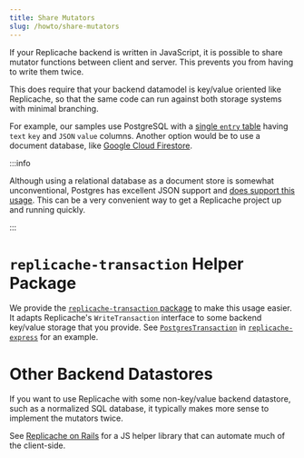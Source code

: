 ```yaml
---
title: Share Mutators
slug: /howto/share-mutators
---
```


If your Replicache backend is written in JavaScript, it is possible to share mutator functions between client and server. This prevents you from having to write them twice.

This does require that your backend datamodel is key/value oriented like Replicache, so that the same code can run against both storage systems with minimal branching.

For example, our samples use PostgreSQL with a [single `entry` table](https://github.com/rocicorp/replicache-express/blob/main/src/backend/schema.ts#L31) having `text` `key` and `JSON` `value` columns. Another option would be to use a document database, like [Google Cloud Firestore](https://firebase.google.com/docs/firestore).

:::info

Although using a relational database as a document store is somewhat unconventional, Postgres has excellent JSON support and [does support this usage](https://www.postgresql.org/docs/current/datatype-json.html). This can be a very convenient way to get a Replicache project up and running quickly.

:::

# `replicache-transaction` Helper Package

We provide the [`replicache-transaction` package](https://www.npmjs.com/package/replicache-transaction) to make this usage easier. It adapts Replicache's `WriteTransaction` interface to some backend key/value storage that you provide. See [`PostgresTransaction`](https://github.com/rocicorp/replicache-express/blob/main/src/backend/postgres-storage.ts) in [`replicache-express`](https://github.com/rocicorp/replicache-express) for an example.

# Other Backend Datastores

If you want to use Replicache with some non-key/value backend datastore, such as a normalized SQL database, it typically makes more sense to implement the mutators twice.

See [Replicache on Rails](https://github.com/rocicorp/rails) for a JS helper library that can automate much of the client-side.
